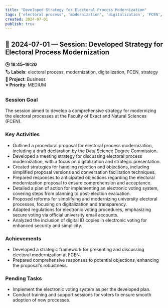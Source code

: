 ```yaml
---
title: "Developed Strategy for Electoral Process Modernization"
tags: ['electoral process', 'modernization', 'digitalization', 'FCEN', 'strategy']
created: 2024-07-01
publish: true
---
```


## 📅 2024-07-01 — Session: Developed Strategy for Electoral Process Modernization

**🕒 18:45–19:20**  
**🏷️ Labels**: electoral process, modernization, digitalization, FCEN, strategy  
**📂 Project**: Business  
**⭐ Priority**: MEDIUM  


### Session Goal
The session aimed to develop a comprehensive strategy for modernizing the electoral processes at the Faculty of Exact and Natural Sciences (FCEN).

### Key Activities
- Outlined a procedural proposal for electoral process modernization, including a draft declaration by the Data Science Degree Commission.
- Developed a meeting strategy for discussing electoral process modernization, with a focus on digitalization and strategic presentation.
- Created strategies for handling rejection and objections, including simplified proposal versions and conversation facilitation techniques.
- Prepared responses to anticipated objections regarding the electoral modernization proposal to ensure comprehension and acceptance.
- Detailed a plan of action for implementing an electronic voting system, covering steps from planning to post-election evaluation.
- Proposed reforms for simplifying and modernizing university electoral processes, focusing on digitalization and transparency.
- Adapted regulations for electronic voting procedures, emphasizing secure voting via official university email accounts.
- Analyzed the inclusion of digital ID copies in electronic voting for enhanced security and simplicity.

### Achievements
- Developed a strategic framework for presenting and discussing electoral modernization at FCEN.
- Prepared comprehensive responses to potential objections, enhancing the proposal's robustness.

### Pending Tasks
- Implement the electronic voting system as per the developed plan.
- Conduct training and support sessions for voters to ensure smooth adoption of new processes.
